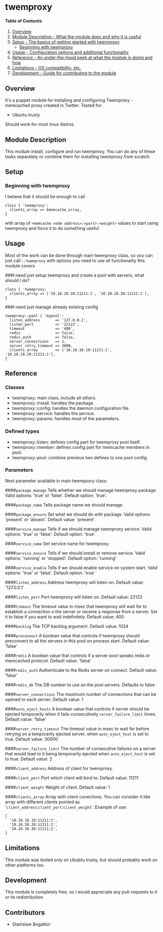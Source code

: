 # twemproxy

#### Table of Contents

1. [Overview](#overview)
2. [Module Description - What the module does and why it is useful](#module-description)
3. [Setup - The basics of getting started with twemproxy](#setup)
    * [Beginning with twemproxy](#beginning-with-twemproxy)
4. [Usage - Configuration options and additional functionality](#usage)
5. [Reference - An under-the-hood peek at what the module is doing and how](#reference)
5. [Limitations - OS compatibility, etc.](#limitations)
6. [Development - Guide for contributing to the module](#development)

## Overview

It's a puppet module for installing and configuring Twemproxy - memcached proxy
created in Twitter. Tested for:

* Ubuntu trusty

Should work for most linux distros.

## Module Description

This module install, configure and run twemproxy. You can do any of these tasks
separately or combine them for installing twemproxy from scratch.


## Setup

### Beginning with twemproxy

I believe that it should be enough to call

```puppet
class { 'twemproxy':
  clients_array => $memcache_array,
}
```
with array of `<memcache node address>:<port>:<weight>` values to start using
twemproxy and force it to do something useful

## Usage

Most of the work can be done through main twemproxy class, so you can just call
`::twemproxy` with options you need to use all functionality this module covers

###I need just setup twemproxy and create a pool with servers, what should I do?

```puppet
class { 'twemproxy:
  clients_array => ['10.10.10.10:11211:1', '10.10.10.20:11211:1'],
}
```

###I need just manage already existing config

```puppet
twemproxy::pool { 'mypool':
  listen_address       => '127.0.0.1',
  listen_port          => '22122',
  timeout              => '400',
  redis                => false,
  redis_auth           => false,
  server_connections   => 1,
  server_retry_timeout => 3000,
  clients_array        => ['10.10.10.10:11211:1', '10.10.10.20:11211:1'],
}
```

## Reference

### Classes

* twemproxy: main class, include all others.
* twemproxy::install: handles the package.
* twemproxy::config: handles the daemon configuration file.
* twemproxy::service: handles the service.
* twemproxy::params: handles most of the parameters.

### Defined types

* twemproxy::listen: defines config part for twemproxy pool itself.
* twemproxy::member: defines config part for memcache members in pool.
* twemproxy::pool: combine previous two defines to one pool config.

### Parameters

Next parameter available in main twempxory class:

####`package_manage`
Tells whether we should manage twemproxy package. Valid options: 'true' or
'false'. Default option: 'true'.

####`package_name`
Tells package name we should manage.

####`package_ensure`
Set what we should do with package. Valid options: 'present' or 'absent'.
Default value: 'present'.

####`service_manage`
Tells if we should manage twemproxy service. Valid options: 'true' or 'false'.
Default option: 'true'

####`service_name`
Set service name for twemproxy.

####`service_ensure`
Tells if we should install or remove service. Valid options: 'running' or
'stopped'. Default option: 'running'

####`service_enable`
Tells if we should enable service on system start. Valid options: 'true' or
'false'. Default option: 'true'

####`listen_address`
Address twemproxy will listen on. Default value: '127.0.0.1'

####`listen_port`
Port twemproxy will listen on. Default value: 22122

####`timeout`
The timeout value in msec that twemproxy will wait for to establish a connection
o the server or receive a response from a server. Set it to false if you want
to wait indefinitely. Default value: 400

####`backlog`
The TCP backlog argument. Default value: 1024

####`preconnect`
A boolean value that controls if twemproxy should preconnect to all the servers
in this pool on process start. Default value: 'false'

####`redis`
A boolean value that controls if a server pool speaks redis or memcached
protocol. Default value: 'false'

####`redis_auth`
Authenticate to the Redis server on connect. Default value: 'false'

####`redis_db`
The DB number to use on the pool servers. Defaults to false

####`server_connections`
The maximum number of connections that can be opened to each server. Default
value: 1

####`auto_eject_hosts`
A boolean value that controls if server should be ejected temporarily when it
fails consecutively `server_failure_limit` times. Default value: 'false'

####`server_retry_timeout`
The timeout value in msec to wait for before retrying on a temporarily ejected
server, when `auto_eject_host` is set to true. Default value: 30000

####`server_failure_limit`
The number of consecutive failures on a server that would lead to it being
temporarily ejected when `auto_eject_host` is set to true. Default value: 2

####`client_address`
Address of client for twemproxy.

####`client_port`
Port which client will bind to. Default value: 11211

####`client_weight`
Weight of client. Default value: 1

####`clients_array`
Array with client conections. You can consider it like array with different
clients pointed as '`client_address`:`client_port`:`client_weight`'. Example
of use:

```puppet
[
  '10.10.10.10:11211:1',
  '10.10.20.20:11211:1',
  '10.10.30.30:11211:2',
]
```

## Limitations

This module was tested only on Ububtu trusty, but should probably work on
other platforms too.

## Development

This module is completely free, so I would appreciate any pull-requests to it
or its redistribution.

## Contributors

- Stanislaw Bogatkin
